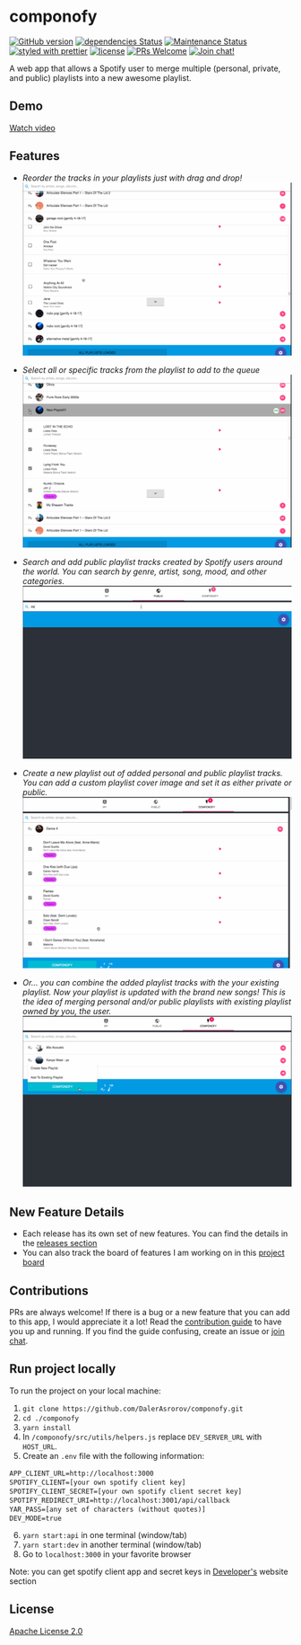 # componofy

[![GitHub version](https://badge.fury.io/gh/dalerasrorov%2Fcomponofy.svg)](https://badge.fury.io/gh/dalerasrorov%2Fcomponofy)
[![dependencies Status](https://david-dm.org/dalerasrorov/componofy/status.svg)](https://david-dm.org/dalerasrorov/componofy)
[![Maintenance Status](https://img.shields.io/badge/status-maintained-brightgreen.svg)](https://github.com/dalerasrorov/componofy/pulse)
[![styled with prettier](https://img.shields.io/badge/styled_with-prettier-ff69b4.svg)](https://github.com/prettier/prettier)
[![license](https://img.shields.io/github/license/dalerasrorov/componofy.svg)](LICENSE)
[![PRs Welcome](https://img.shields.io/badge/PRs-welcome-brightgreen.svg)](http://makeapullrequest.com)
[![Join chat!](https://img.shields.io/badge/%E2%8A%AA%20GITTER%20-JOIN%20CHAT%20%E2%86%92-brightgreen.svg?style=flat)](https://gitter.im/daler-asrorov/componofy)

A web app that allows a Spotify user to merge multiple (personal, private, and public) playlists into a new awesome playlist.

## Demo

[Watch video](https://www.youtube.com/watch?v=lQnvfRADJMQ)

## Features

* _Reorder the tracks in your playlists just with drag and drop!_
  ![As easy as drag and drop!](./docs/gifs/reorder_my_playlist_tracks_snippet.gif 'Reorder your playlist tracks!')

* _Select all or specific tracks from the playlist to add to the queue_
  ![Click on add playlist to add all tracks from that playlist!](./docs/gifs/add_all_playlist_tracks_to_queue_snippet.gif 'Add playlist tracks.')

* _Search and add public playlist tracks created by Spotify users around the world. You can search by genre, artist, song, mood, and other categories._
  ![Add all or selected public playlist tracks!](./docs/gifs/search_and_add_public_playlist_tracks.gif 'Search and add public playlist tracks.')

* _Create a new playlist out of added personal and public playlist tracks. You can add a custom playlist cover image and set it as either private or public._
  ![Add all or selected public playlist tracks!](./docs/gifs/create_new_playlist_out_of_playlist_tracks.gif 'Create new playlist.')

* _Or... you can combine the added playlist tracks with the your existing playlist. Now your playlist is updated with the brand new songs! This is the idea of merging personal and/or public playlists with existing playlist owned by you, the user._
  ![Merge queud playlist tracks with existing playlist!](./docs/gifs/merge_new_playlist_out_of_playlist_tracks.gif 'Merge playlist tracks with existing playlist.')

## New Feature Details

* Each release has its own set of new features. You can find the details in
  the [releases section](https://github.com/DalerAsrorov/componofy/releases)
* You can also track the board of features I am working on in this [project board](https://github.com/DalerAsrorov/componofy/projects/7)

## Contributions

PRs are always welcome! If there is a bug or a new feature that you can add to this app,
I would appreciate it a lot! Read the [contribution guide](CONTRIBUTING.md) to have you up and running. If you
find the guide confusing, create an issue or [join chat](https://gitter.im/daler-asrorov/componofy).

## Run project locally

To run the project on your local machine:

1.  `git clone https://github.com/DalerAsrorov/componofy.git`
2.  `cd ./componofy`
3.  `yarn install`
4.  In `/componofy/src/utils/helpers.js` replace `DEV_SERVER_URL` with `HOST_URL`.
5.  Create an `.env` file with the following information:

```
APP_CLIENT_URL=http://localhost:3000
SPOTIFY_CLIENT=[your own spotify client key]
SPOTIFY_CLIENT_SECRET=[your own spotify client secret key]
SPOTIFY_REDIRECT_URI=http://localhost:3001/api/callback
YAR_PASS=[any set of characters (without quotes)]
DEV_MODE=true
```

6.  `yarn start:api` in one terminal (window/tab)
1.  `yarn start:dev` in another terminal (window/tab)
1.  Go to `localhost:3000` in your favorite browser

Note: you can get spotify client app and secret keys in [Developer's](https://developer.spotify.com/) website section

## License

[Apache License 2.0](LICENSE)
